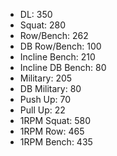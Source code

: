 * DL: 350
*  Squat: 280
*  Row/Bench: 262
*  DB Row/Bench: 100
*  Incline Bench: 210
*  Incline DB Bench: 80
*  Military: 205
*  DB Military: 80
*  Push Up: 70
*  Pull Up: 22
*  1RPM Squat: 580
*  1RPM Row: 465
*  1RPM Bench: 435
